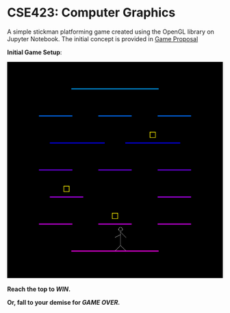 # CSE423: Computer Graphics

A simple stickman platforming game created using the OpenGL library on Jupyter Notebook. The initial concept is provided in [Game Proposal](./Simple-Stickman-Platforming-Game/Project%20Proposal_Simplified%20Stickman%20Platforming%20Game.pdf)



**Initial Game Setup**:

![Initial Game Setup](Map.png)

**Reach the top to *WIN*.**

**Or, fall to your demise for *GAME OVER.***


